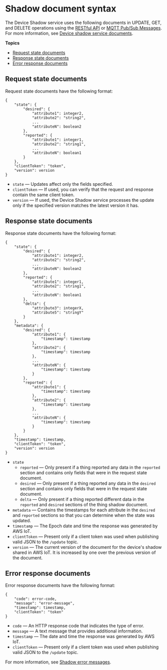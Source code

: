 # Shadow document syntax<a name="device-shadow-document-syntax"></a>

The Device Shadow service uses the following documents in UPDATE, GET, and DELETE operations using the [RESTful API](device-shadow-rest-api.md) or [MQTT Pub/Sub Messages](device-shadow-mqtt.md)\. For more information, see [Device shadow service documents](device-shadow-document.md)\.

**Topics**
+ [Request state documents](#device-shadow-example-request-json)
+ [Response state documents](#device-shadow-example-response-json)
+ [Error response documents](#device-shadow-example-error-json)

## Request state documents<a name="device-shadow-example-request-json"></a>

Request state documents have the following format:

```
{
    "state": {
        "desired": {
            "attribute1": integer2,
            "attribute2": "string2",
            ...
            "attributeN": boolean2
        },
        "reported": {
            "attribute1": integer1,
            "attribute2": "string1",
            ...
            "attributeN": boolean1
        }
    },
    "clientToken": "token",
    "version": version
}
```
+ `state` — Updates affect only the fields specified\.
+ `clientToken` — If used, you can verify that the request and response contain the same client token\.
+ `version` — If used, the Device Shadow service processes the update only if the specified version matches the latest version it has\.

## Response state documents<a name="device-shadow-example-response-json"></a>

Response state documents have the following format:

```
{
    "state": {
        "desired": {
            "attribute1": integer2,
            "attribute2": "string2",
            ...
            "attributeN": boolean2
        },
        "reported": {
            "attribute1": integer1,
            "attribute2": "string1",
            ...
            "attributeN": boolean1
        },
        "delta": {
            "attribute3": integerX,
            "attribute5": "stringY"
        }
    },
    "metadata": {
        "desired": {
            "attribute1": {
                "timestamp": timestamp
            },
            "attribute2": {
                "timestamp": timestamp
            },
            ...
            "attributeN": {
                "timestamp": timestamp
            }
        },
        "reported": {
            "attribute1": {
                "timestamp": timestamp
            },
            "attribute2": {
                "timestamp": timestamp
            },
            ...
            "attributeN": {
                "timestamp": timestamp
            }
        }
    },
    "timestamp": timestamp,
    "clientToken": "token",
    "version": version
}
```
+ `state`
  + `reported` — Only present if a thing reported any data in the `reported` section and contains only fields that were in the request state document\.
  + `desired` — Only present if a thing reported any data in the `desired` section and contains only fields that were in the request state document\.
  + `delta` — Only present if a thing reported different data in the `reported` and `desired` sections of the thing shadow document\.
+ `metadata` — Contains the timestamps for each attribute in the `desired` and `reported` sections so that you can determine when the state was updated\.
+ `timestamp` — The Epoch date and time the response was generated by AWS IoT\.
+ `clientToken` — Present only if a client token was used when publishing valid JSON to the `/update` topic\.
+ `version` — The current version of the document for the device's shadow shared in AWS IoT\. It is increased by one over the previous version of the document\.

## Error response documents<a name="device-shadow-example-error-json"></a>

Error response documents have the following format:

```
{
    "code": error-code,
    "message": "error-message",
    "timestamp": timestamp,
    "clientToken": "token"
}
```
+ `code` — An HTTP response code that indicates the type of error\.
+ `message` — A text message that provides additional information\.
+ `timestamp` — The date and time the response was generated by AWS IoT\.
+ `clientToken` — Present only if a client token was used when publishing valid JSON to the `/update` topic\.

For more information, see [Shadow error messages](device-shadow-error-messages.md)\.